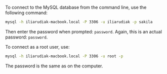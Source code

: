 To connect to the MySQL database from the command line, use the following command:

```bash
mysql -h iliarudiak-macbook.local -P 3306 -u iliarudiak -p sakila
```

Then enter the password when prompted: `password`. Again, this is an actual password: `password`.

To connect as a root user, use:

```bash
mysql -h iliarudiak-macbook.local -P 3306 -u root -p
```

The password is the same as on the computer.